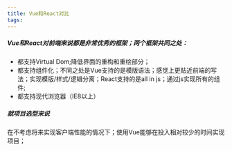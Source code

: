```yaml
---
title: Vue和React对比
tags: 
---
```


##### Vue和React对前端来说都是非常优秀的框架；两个框架共同之处：

* 都支持Virtual Dom;降低界面的重构和重绘部分；
* 都支持组件化；不同之处是Vue支持的是模版语法；感觉上更贴近前端的写法；实现模版/样式/逻辑分离；React支持的是all in js；通过js实现所有的组件;
* 都支持现代浏览器（IE8以上）

##### 就项目选型来说

在不考虑将来实现客户端性能的情况下；使用Vue能够在投入相对较少的时间实现项目；







